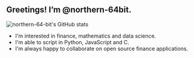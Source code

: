 ## Greetings! I’m @northern-64bit.

![northern-64-bit's GitHub stats](https://github-readme-stats.vercel.app/api?username=northern-64bit&show_icons=true)

- I'm interested in finance, mathematics and data science.
- I'm able to script in Python, JavaScript and C.
- I'm always happy to collaborate on open source finance applications.
